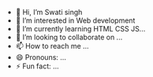 - 👋 Hi, I’m Swati singh 
- 👀 I’m interested in Web development
- 🌱 I’m currently learning HTML CSS JS...
- 💞️ I’m looking to collaborate on ...
- 📫 How to reach me ...
- 😄 Pronouns: ...
- ⚡ Fun fact: ...

<!---
Swati319/Swati319 is a ✨ special ✨ repository because its `README.md` (this file) appears on your GitHub profile.
You can click the Preview link to take a look at your changes.
--->
